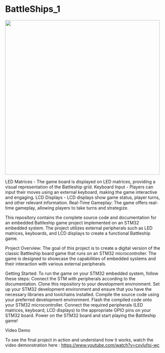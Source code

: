 # BattleShips_1

<img src="https://github.com/szczepankozdeba/BattleShips_1/assets/48669369/2d02a30d-5004-4f9d-8948-18741e961866" width="500">  

LED Matrices -  The game board is displayed on LED matrices, providing a visual representation of the Battleship grid.
Keyboard Input - Players can input their moves using an external keyboard, making the game interactive and engaging.
LCD Displays - LCD displays show game status, player turns, and other relevant information.
Real-Time Gameplay: The game offers real-time gameplay, allowing players to take turns and strategize.

This repository contains the complete source code and documentation for an embedded Battleship game project implemented on an STM32 embedded system. 
The project utilizes external peripherals such as LED matrices, keyboards, and LCD displays to create a functional Battleship game.

Project Overview:
The goal of this project is to create a digital version of the classic Battleship board game that runs on an STM32 microcontroller. 
The game is designed to showcase the capabilities of embedded systems and their interaction with various external peripherals.



Getting Started:
To run the game on your STM32 embedded system, follow these steps:
Connect the STM with peripherals according to the documentation.
Clone this repository to your development environment.
Set up your STM32 development environment and ensure that you have the necessary libraries and toolchains installed.
Compile the source code using your preferred development environment.
Flash the compiled code onto your STM32 microcontroller.
Connect the required peripherals (LED matrices, keyboard, LCD displays) to the appropriate GPIO pins on your STM32 board.
Power on the STM32 board and start playing the Battleship game!

Video Demo

To see the final project in action and understand how it works, watch the video demonstration here : https://www.youtube.com/watch?v=cxyIufpi-wc





